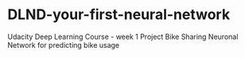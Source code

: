 # DLND-your-first-neural-network
Udacity Deep Learning Course - week 1 Project
Bike Sharing Neuronal Network for predicting bike usage
